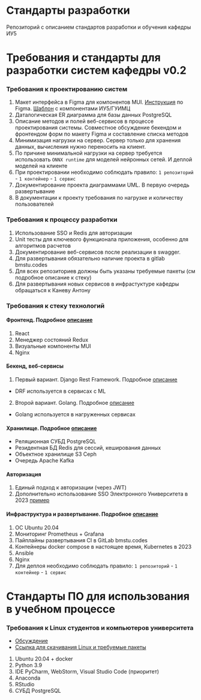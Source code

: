# Стандарты разработки 
Репозиторий с описанием стандартов разработки и обучения кафедры ИУ5

# Требования и стандарты для разработки систем кафедры v0.2


### Требования к проектированию систем
1. Макет интерфейса в Figma для компонентов MUI. [Инструкция](/docs/Tutorial_MUI.pdf) по Figma. [Шаблон](https://www.figma.com/file/ieCIVTZ4Vh10rEajxI2Gic/UI-kit--ИУ5?node-id=0%3A1&t=iahz07OWWtQtEonS-0) с компонентами ИУ5/ГУИМЦ
2. Даталогическая ER диаграмма для базы данных PostgreSQL
3. Описание методов и полей веб-сервисов в процессе проектирования системы. Совместное обсуждение бекендом и фронтендом форм по макету Figma и составление списка методов
4. Минимизация нагрузки на сервер. Сервер только для хранения данных, вычисления нужно переносить на клиент.
5. По причине минимальной нагрузки на сервер требуется использовать `ONNX runtime` для моделей нейронных сетей. И деплой моделей на клиенте
6. При проектировании необходимо соблюдать правило: `1 репозиторий` - `1 контейнер` - `1 сервис`
7. Документирование проекта диаграммами UML. В первую очередь развертывание
8. В документации к проекту требования по нагрузке и количеству пользователей

### Требования к процессу разработки
1. Использование SSO и Redis для авторизации
2. Unit тесты для ключевого функционала приложения, особенно для алгоритмов расчетов
3. Документирование веб-сервисов после реализации в swagger.
4. Для развертывания обязательно наличие проекта в gitlab bmstu.codes
5. Для всех репозиториев должны быть указаны требуемые пакеты (см подробное описание к стеку)
6. Для развертывания новых сервисов в инфрастуктуре кафедры обращаться к Каневу Антону

### Требования к стеку технологий

#### Фронтенд. Подробное [описание](/details/React.md) 
1. React
2. Менеджер состояний Redux
3. Визуальные компоненты MUI
4. Nginx

#### Бекенд, веб-сервисы
1. Первый вариант. Django Rest Framework. Подробное [описание](/details/Python.md)
- DRF используется в сервисах с ML
2. Второй вариант. Golang. Подробное [описание](/details/Golang.md)
- Golang используется в нагруженных сервисах

#### Хранилище. Подробное [описание](/details/store.md) 
- Реляционная СУБД PostgreSQL
- Резидентная БД Redis для сессий, кеширования данных
- Объектное хранилище S3 Ceph
- Очередь Apache Kafka

#### Авторизация
1. Единый подход к авторизации (через JWT)
2. Дополнительно использование SSO Электронного Университета в 2023 [пример](https://bmstu.codes/iu5/infrastructure/examples/-/tree/master/python/oauth-client)

#### Инфраструктура и развертывание. Подробное [описание](/details/sre.md) 
1. ОС Ubuntu 20.04
2. Мониторинг Prometheus + Grafana
3. Пайплайны развертывания CI в GitLab bmstu.codes
4. Контейнеры docker compose в настоящее время, Kubernetes в 2023
5. Ansible
6. Nginx
7. Для деплоя необходимо соблюдать правило: `1 репозиторий` - `1 контейнер` - `1 сервис`

# Стандарты ПО для использования в учебном процессе
### Требования к Linux студентов и компьютеров университета

* [Обсуждение](https://github.com/iu5git/Standards/issues/1)
* [Ссылка для скачивания Linux и требуемые пакеты](/Linux/Linux.md)

1. Ubuntu 20.04 + docker
2. Python 3.9
3. IDE PyCharm, WebStorm, Visual Studio Code (приоритет)
4. Anaconda
5. RStudio
6. СУБД PostgreSQL

